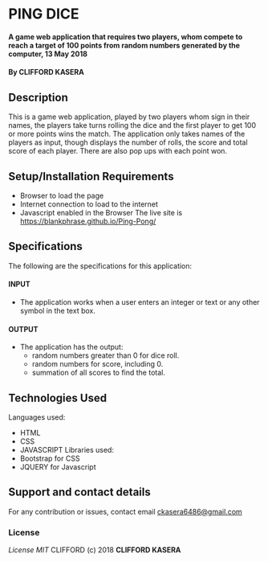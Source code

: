 # PING DICE
#### A game web application that requires two players, whom compete to reach a target of 100 points from random numbers generated by the computer, 13 May 2018
#### By **CLIFFORD KASERA**
## Description
This is a game web application, played by two players whom sign in their names, the players take turns rolling the dice and the first player to get 100 or more points wins the match. The application only takes names of the players as input, though displays the number of rolls, the score and total score of each player. There are also pop ups with each point won.

## Setup/Installation Requirements
* Browser to load the page
* Internet connection to load to the internet
* Javascript enabled in the Browser
The live site is https://blankphrase.github.io/Ping-Pong/
## Specifications
The following are the specifications for this application:
#### INPUT
* The application works when a user enters an integer or text or any other symbol in the text box.
#### OUTPUT
* The application has the output:
  * random numbers greater than 0 for dice roll.
  * random numbers for score, including 0.
  * summation of all scores to find the total.
## Technologies Used
Languages used:
  * HTML
  * CSS
  * JAVASCRIPT
Libraries used:
  * Bootstrap for CSS
  * JQUERY for Javascript
## Support and contact details
For any contribution or issues, contact email ckasera6486@gmail.com
### License
*License MIT*
CLIFFORD (c) 2018 **CLIFFORD KASERA**
